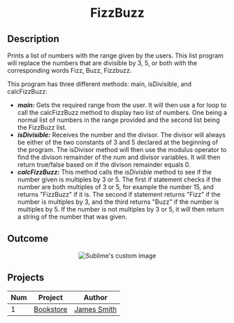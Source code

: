 <h1 align="center">FizzBuzz</h1>

## Description
Prints a list of numbers with the range given by the users. This list program will replace the numbers that are divisible by 3, 5, 
or both with the corresponding words Fizz, Buzz, Fizzbuzz. 

This program has three different methods: main, isDivisible, and calcFizzBuzz:
 - **_main:_** Gets the required range from the user. It will then use a for loop to call the calcFizzBuzz 
method to display two list of numbers. One being a normal list of numbers in the range provided and the second 
list being the FizzBuzz list. 
 - **_isDivisible:_** Receives the number and the divisor. The divisor will always be 
either of the two constants of 3 and 5 declared at the beginning of the program. The isDivisor method will 
then use the modulus operator to find the divison remainder of the num and divisor variables. It will then return 
true/false based on if the divison remainder equals 0. 
- **_calcFizzBuzz:_** This method calls the _isDivisble_ method to see if the number given is multiples by 3 or 5. The
first if statement checks if the number are both multiples of 3 or 5, for example the number 15, and returns "FizzBuzz" if
it is. The second if statement returns "Fizz" if the number is multiples by 3, and the third returns "Buzz" if the number 
is multiples by 5. If the number is not multiples by 3 or 5, it will then return a string of the number that was given. 

## Outcome
<p align="center">
  <img src="https://user-images.githubusercontent.com/80684500/170111645-339617ca-170f-455b-9f6e-eee84667e848.JPG" alt="Sublime's custom image"/>
</p>

## Projects
|  Num  | Project                                                                                                   | Author                                            |
| ----- | --------------------------------------------------------------------------------------------------------- | --------------------------------------------------|
|   1   | [Bookstore](https://github.com/JamesSmith232/BookStore)                                                   | [James Smith](https://github.com/JamesSmith232)   |
